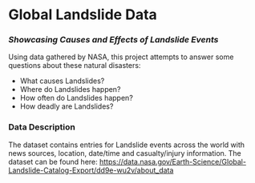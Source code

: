 # Global Landslide Data
### _Showcasing Causes and Effects of Landslide Events_

Using data gathered by NASA, this project attempts to answer
some questions about these natural disasters:
- What causes Landslides?
- Where do Landslides happen?
- How often do Landslides happen?
- How deadly are Landslides?

### Data Description
The dataset contains entries for Landslide events across the world with news sources, 
location, date/time and casualty/injury information. The dataset can be found here:
https://data.nasa.gov/Earth-Science/Global-Landslide-Catalog-Export/dd9e-wu2v/about_data
